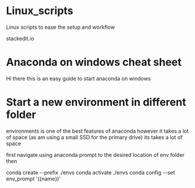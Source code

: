 # Linux_scripts
Linux scripts to ease the setup and workflow

stackedit.io

# Anaconda on windows cheat sheet

Hi there this is an easy guide to  start anaconda on windows 

# Start a new environment in different folder 
environments is one of the best features of anaconda however it takes a lot of space (as am using a small SSD for the primary drive) its takes a lot of space 

first navigate using anaconda prompt to the desired location of env folder 
then

conda create --prefix ./envs
conda activate ./envs
conda config --set env_prompt '({name})'
